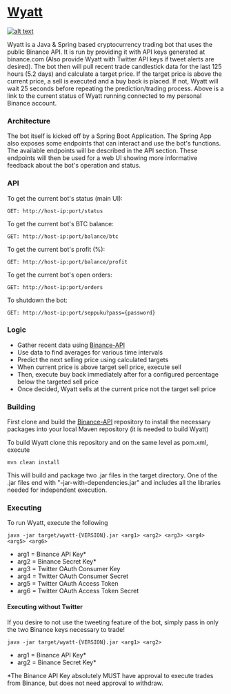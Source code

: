 [1.1]: http://i.imgur.com/tXSoThF.png (twitter icon with padding)
[1]: https://twitter.com/WestworldWyatt
# [Wyatt](https://mtheory7.com)
[![alt text][1.1]][1]

Wyatt is a Java & Spring based cryptocurrency trading bot that uses the public Binance API. It is run by providing it with API keys generated at binance.com (Also provide Wyatt with Twitter API keys if tweet alerts are desired). The bot then will pull recent trade candlestick data for the last 125 hours (5.2 days) and calculate a target price. If the target price is above the current price, a sell is executed and a buy back is placed. If not, Wyatt will wait 25 seconds before repeating the prediction/trading process. Above is a link to the current status of Wyatt running connected to my personal Binance account.
### Architecture
The bot itself is kicked off by a Spring Boot Application. The Spring App also exposes some endpoints that can interact and use the bot's functions. The available endpoints will be described in the API section. These endpoints will then be used for a web UI showing more informative feedback about the bot's operation and status. 
### API
To get the current bot's status (main UI):
```$xslt
GET: http://host-ip:port/status
```
To get the current bot's BTC balance:
```$xslt
GET: http://host-ip:port/balance/btc
```
To get the current bot's profit (%):
```$xslt
GET: http://host-ip:port/balance/profit
```
To get the current bot's open orders:
```$xslt
GET: http://host-ip:port/orders
```
To shutdown the bot:
```$xslt
GET: http://host-ip:port/seppuku?pass={password}
```
### Logic
  * Gather recent data using [Binance-API](https://github.com/binance-exchange/binance-java-api)
  * Use data to find averages for various time intervals
  * Predict the next selling price using calculated targets
  * When current price is above target sell price, execute sell
  * Then, execute buy back immediately after for a configured percentage below the targeted sell price
  * Once decided, Wyatt sells at the current price not the target sell price
### Building
First clone and build the [Binance-API](https://github.com/binance-exchange/binance-java-api) repository to install the necessary packages into your local Maven repository (it is needed to build Wyatt)
  
To build Wyatt clone this repository and on the same level as pom.xml, execute 
```$xslt
mvn clean install
```
This will build and package two .jar files in the target directory. One of the .jar files end with "-jar-with-dependencies.jar" and includes all the libraries needed for independent execution.
### Executing
To run Wyatt, execute the following
```$xslt
java -jar target/wyatt-{VERSION}.jar <arg1> <arg2> <arg3> <arg4> <arg5> <arg6>
```
 * arg1 = Binance API Key*
 * arg2 = Binance Secret Key*
 * arg3 = Twitter OAuth Consumer Key
 * arg4 = Twitter OAuth Consumer Secret
 * arg5 = Twitter OAuth Access Token
 * arg6 = Twitter OAuth Access Token Secret

#### Executing without Twitter
If you desire to not use the tweeting feature of the bot, simply pass in only the two Binance keys necessary to trade!
```$xslt
java -jar target/wyatt-{VERSION}.jar <arg1> <arg2>
```
 * arg1 = Binance API Key*
 * arg2 = Binance Secret Key*
 
 *The Binance API Key absolutely MUST have approval to execute trades from Binance, but does not need approval to withdraw.